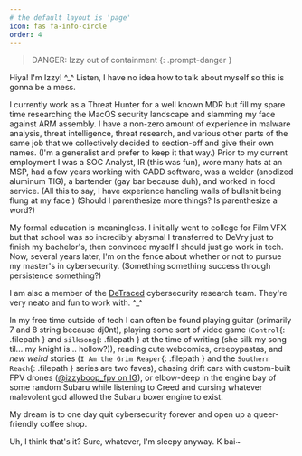 ```yaml
---
# the default layout is 'page'
icon: fas fa-info-circle
order: 4
---
```


> DANGER: Izzy out of containment
{: .prompt-danger }

Hiya! I'm Izzy! ^_^ Listen, I have no idea how to talk about myself so this is gonna be a mess.

I currently work as a Threat Hunter for a well known MDR but fill my spare time researching the MacOS security landscape and slamming my face against ARM assembly. I have a non-zero amount of experience in malware analysis, threat intelligence, threat research, and various other parts of the same job that we collectively decided to section-off and give their own names. (I'm a generalist and prefer to keep it that way.) Prior to my current employment I was a SOC Analyst, IR (this was fun), wore many hats at an MSP, had a few years working with CADD software, was a welder (anodized aluminum TIG), a bartender (gay bar because duh), and worked in food service. (All this to say, I have experience handling walls of bullshit being flung at my face.) (Should I parenthesize more things? Is parenthesize a word?)

My formal education is meaningless. I initially went to college for Film VFX but that school was so incredibly abysmal I transferred to DeVry just to finish my bachelor's, then convinced myself I should just go work in tech. Now, several years later, I'm on the fence about whether or not to pursue my master's in cybersecurity. (Something something success through persistence something?)

I am also a member of the [DeTraced](https://detraced.org) cybersecurity research team. They're very neato and fun to work with. ^_^

In my free time outside of tech I can often be found playing guitar (primarily 7 and 8 string because dj0nt), playing some sort of video game (`Control`{: .filepath } and `silksong`{: .filepath } at the time of writing (she silk my song til... my knight is... hollow?)), reading cute webcomics, creepypastas, and _new weird_ stories (`I Am the Grim Reaper`{: .filepath } and the `Southern Reach`{: .filepath } series are two faves), chasing drift cars with custom-built FPV drones ([@izzyboop_fpv on IG](https://www.instagram.com/izzyboop_fpv/)), or elbow-deep in the engine bay of some random Subaru while listening to Creed and cursing whatever malevolent god allowed the Subaru boxer engine to exist.

My dream is to one day quit cybersecurity forever and open up a queer-friendly coffee shop.

Uh, I think that's it? Sure, whatever, I'm sleepy anyway. K bai~